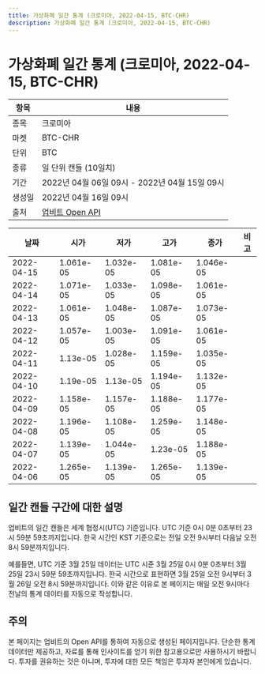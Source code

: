 ```yaml
---
title: 가상화폐 일간 통계 (크로미아, 2022-04-15, BTC-CHR)
description: 가상화폐 일간 통계 (크로미아, 2022-04-15, BTC-CHR)
---
```



가상화폐 일간 통계 (크로미아, 2022-04-15, BTC-CHR)
===

|항목|내용|
|--|--|
|종목|크로미아|
|마켓|BTC-CHR|
|단위|BTC|
|종류|일 단위 캔들 (10일치)|
|기간|2022년 04월 06일 09시 - 2022년 04월 15일 09시|
|생성일|2022년 04월 16일 09시|
|출처|[업비트 Open API](https://docs.upbit.com)|


|날짜|시가|저가|고가|종가|비고|
|--|--|--|--|--|--|
|2022-04-15|1.061e-05|1.032e-05|1.081e-05|1.046e-05|    |
|2022-04-14|1.071e-05|1.033e-05|1.098e-05|1.061e-05|    |
|2022-04-13|1.061e-05|1.048e-05|1.087e-05|1.073e-05|    |
|2022-04-12|1.057e-05|1.003e-05|1.091e-05|1.061e-05|    |
|2022-04-11|1.13e-05|1.028e-05|1.159e-05|1.035e-05|    |
|2022-04-10|1.19e-05|1.13e-05|1.194e-05|1.132e-05|    |
|2022-04-09|1.158e-05|1.157e-05|1.188e-05|1.177e-05|    |
|2022-04-08|1.196e-05|1.108e-05|1.259e-05|1.148e-05|    |
|2022-04-07|1.139e-05|1.044e-05|1.23e-05|1.188e-05|    |
|2022-04-06|1.265e-05|1.139e-05|1.265e-05|1.139e-05|    |


일간 캔들 구간에 대한 설명
---


업비트의 일간 캔들은 세계 협정시(UTC) 기준입니다. 
UTC 기준 0시 0분 0초부터 23시 59분 59초까지입니다. 
한국 시간인 KST 기준으로는 전일 오전 9시부터 다음날 오전 8시 59분까지입니다. 


예를들면, UTC 기준 3월 25일 데이터는 UTC 시준 3월 25일 0시 0분 0초부터 3월 25일 23시 59분 59초까지입니다. 
한국 시간으로 표현하면 3월 25일 오전 9시부터 3월 26일 오전 8시 59분까지입니다. 
이와 같은 이유로 본 페이지는 매일 오전 9시마다 전날의 통계 데이터를 자동으로 작성합니다. 


주의
---


본 페이지는 업비트의 Open API를 통하여 자동으로 생성된 페이지입니다. 
단순한 통계 데이터만 제공하고, 자료를 통해 인사이트를 얻기 위한 참고용으로만 사용하시기 바랍니다. 
투자를 권유하는 것은 아니며, 투자에 대한 모든 책임은 투자자 본인에게 있습니다. 
